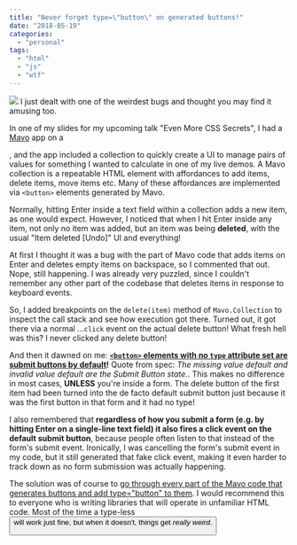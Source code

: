 ```yaml
---
title: "Never forget type=\"button\" on generated buttons!"
date: "2018-05-19"
categories:
  - "personal"
tags:
  - "html"
  - "js"
  - "wtf"
---
```


![](https://i.imgflip.com/2am9er.jpg) I just dealt with one of the weirdest bugs and thought you may find it amusing too.

In one of my slides for my upcoming talk "Even More CSS Secrets", I had a [Mavo](https://mavo.io) app on a <form>, and the app included a collection to quickly create a UI to manage pairs of values for something I wanted to calculate in one of my live demos. A Mavo collection is a repeatable HTML element with affordances to add items, delete items, move items etc. Many of these affordances are implemented via `<button>` elements generated by Mavo.

Normally, hitting Enter inside a text field within a collection adds a new item, as one would expect. However, I noticed that when I hit Enter inside any item, not only no item was added, but an item was being **deleted**, with the usual "Item deleted \[Undo\]" UI and everything!

At first I thought it was a bug with the part of Mavo code that adds items on Enter and deletes empty items on backspace, so I commented that out. Nope, still happening. I was already very puzzled, since I couldn't remember any other part of the codebase that deletes items in response to keyboard events.

So, I added breakpoints on the `delete(item)` method of `Mavo.Collection` to inspect the call stack and see how execution got there. Turned out, it got there via a normal ...`click` event on the actual delete button! What fresh hell was this? I never clicked any delete button!

And then it dawned on me: **[`<button>` elements with no `type` attribute set are submit buttons by default](https://html.spec.whatwg.org/multipage/form-elements.html#the-button-element)!** Quote from spec: _The missing value default and invalid value default are the Submit Button state._. This makes no difference in most cases, **UNLESS** you're inside a form. The delete button of the first item had been turned into the de facto default submit button just because it was the first button in that form and it had no type!

I also remembered that **regardless of how you submit a form (e.g. by hitting Enter on a single-line text field) it also fires a click event on the default submit button**, because people often listen to that instead of the form's submit event. Ironically, I was cancelling the form's submit event in my code, but it still generated that fake click event, making it even harder to track down as no form submission was actually happening.

The solution was of course to [go through every part of the Mavo code that generates buttons and add type="button" to them](https://github.com/mavoweb/mavo/commit/9c1e6fcd31a52bc10f1f08f4d1ebf47eac72ac3b). I would recommend this to everyone who is writing libraries that will operate in unfamiliar HTML code. Most of the time a type-less <button> will work just fine, but when it doesn't, things get _really weird_.
